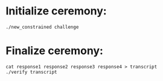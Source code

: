 
# Initialize ceremony:

```shell script
./new_constrained challenge
```

# Finalize ceremony:

```shell script
cat response1 response2 response3 response4 > transcript
./verify transcript
```